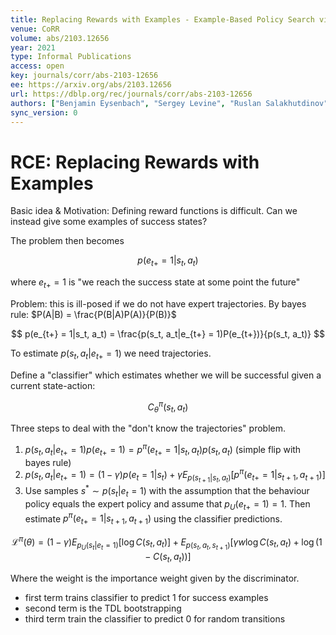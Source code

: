 ```yaml
---
title: Replacing Rewards with Examples - Example-Based Policy Search via Recursive Classification.
venue: CoRR
volume: abs/2103.12656
year: 2021
type: Informal Publications
access: open
key: journals/corr/abs-2103-12656
ee: https://arxiv.org/abs/2103.12656
url: https://dblp.org/rec/journals/corr/abs-2103-12656
authors: ["Benjamin Eysenbach", "Sergey Levine", "Ruslan Salakhutdinov"]
sync_version: 0
---
```


# RCE: Replacing Rewards with Examples

Basic idea & Motivation: Defining reward functions is difficult. Can we instead give some examples of success states?

The problem then becomes

$$p(e_{t+} = 1|s_t, a_t)$$

where $e_{t+} = 1$ is "we reach the success state at some point the future"

Problem: this is ill-posed if we do not have expert trajectories. By bayes rule: $P(A|B) = \frac{P(B|A)P(A)}{P(B)}$

$$
p(e_{t+} = 1|s_t, a_t) = \frac{p(s_t, a_t|e_{t+} = 1)P(e_{t+})}{p(s_t, a_t)}
$$

To estimate $p(s_t, a_t|e_{t+} = 1)$ we need trajectories.

Define a "classifier" which estimates whether we will be successful given a current state-action:

$$C^{\pi}_{\theta}(s_t, a_t)$$

Three steps to deal with the "don't know the trajectories" problem.

1. $p(s_t, a_t|e_{t+} = 1)p(e_{t+} = 1) = p^{\pi}(e_{t+} = 1|s_t, a_t)p(s_t, a_t)$ (simple flip with bayes rule)
2. $p(s_t, a_t|e_{t+} = 1) = (1 - \gamma)p(e_t = 1|s_t) + \gamma E_{p(s_{t + 1}|s_t, a_t)} [p^{\pi}(e_{t+} = 1|s_{t+1}, a_{t + 1})]$
3. Use samples $s^* \sim p(s_t|e_t = 1)$ with the assumption that the behaviour policy equals the expert policy and assume that $p_U(e_{t+} = 1) = 1$. Then estimate $p^{\pi}(e_{t+} = 1|s_{t + 1}, a_{t + 1})$ using the classifier predictions.


$$
\mathcal{L}^{\pi}(\theta) = (1 - \gamma) E_{p_U(s_t|e_t = 1)} [\log C(s_t, a_t)] + E_{p(s_t, a_t, s_{t + 1})}[\gamma w \log C(s_t, a_t) + \log(1 - C(s_t, a_t))]
$$

Where the weight is the importance weight given by the discriminator.

 - first term trains classifier to predict 1 for success examples
 - second term is the TDL bootstrapping
 - third term train the classifier to predict 0 for random transitions